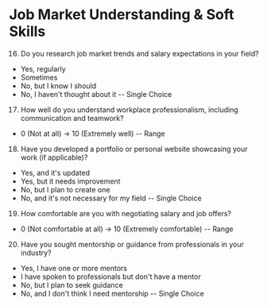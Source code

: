 # Job Market Understanding & Soft Skills

16. Do you research job market trends and salary expectations in your field?
- Yes, regularly
- Sometimes
- No, but I know I should
- No, I haven't thought about it
-- Single Choice

17. How well do you understand workplace professionalism, including communication and teamwork?
- 0 (Not at all) → 10 (Extremely well)
-- Range

18. Have you developed a portfolio or personal website showcasing your work (if applicable)?
- Yes, and it's updated
- Yes, but it needs improvement
- No, but I plan to create one
- No, and it's not necessary for my field
-- Single Choice

19. How comfortable are you with negotiating salary and job offers?
- 0 (Not comfortable at all) → 10 (Extremely comfortable)
-- Range

20. Have you sought mentorship or guidance from professionals in your industry?
- Yes, I have one or more mentors
- I have spoken to professionals but don't have a mentor
- No, but I plan to seek guidance
- No, and I don't think I need mentorship
-- Single Choice 